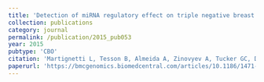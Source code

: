 ```yaml
---
title: 'Detection of miRNA regulatory effect on triple negative breast cancer transcriptome'
collection: publications
category: journal
permalink: /publication/2015_pub053
year: 2015
pubtype: 'CBO'
citation: 'Martignetti L, Tesson B, Almeida A, Zinovyev A, Tucker GC, Dubois T, Barillot E. <a href="https://bmcgenomics.biomedcentral.com/articles/10.1186/1471-2164-16-S6-S4">Detection of miRNA regulatory effect on triple negative breast cancer transcriptome</a>. <i>BMC Genomics</i> 2015;16:S4.'
paperurl: 'https://bmcgenomics.biomedcentral.com/articles/10.1186/1471-2164-16-S6-S4'
---
```

